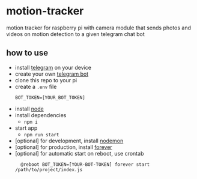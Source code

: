 # motion-tracker

motion tracker for raspberry pi with camera module that sends photos and videos on motion detection to a given telegram chat bot

## how to use

- install [telegram](https://telegram.org/) on your device
- create your own [telegram bot](https://core.telegram.org/bots)
- clone this repo to your pi
- create a `.env` file
  ```
  BOT_TOKEN=[YOUR_BOT_TOKEN]
  ```
- install [node](https://nodejs.org/en/)
- install dependencies
  - `npm i`
- start app
  - `npm run start`
- [optional] for development, install [nodemon](https://www.npmjs.com/package/nodemon) 
- [optional] for production, install [forever]([forever](https://www.npmjs.com/package/forever))
- [optional] for automatic start on reboot, use crontab
  ```
    @reboot BOT_TOKEN=[YOUR-BOT-TOKEN] forever start /path/to/project/index.js
  ```